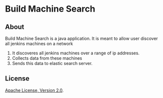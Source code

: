 # Build Machine Search

## About

Build Machine Search is a java application. It is meant to allow user discover all jenkins machines on a network 

1. It discoveres all jenkins machines over a range of ip addresses.
1. Collects data from these machines
1. Sends this data to elastic search server.

## License

[Apache License, Version 2.0](http://apache.org/licenses/LICENSE-2.0).